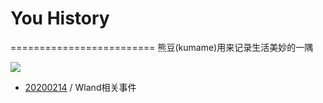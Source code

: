 # You History
=========================
熊豆(kumame)用来记录生活美妙的一隅

[![](https://img.shields.io/badge/website-kumame.github.io/you_history-blue.svg?style=for-the-badge&logo=appveyor)](https://kumame.github.io/you_history)

- [20200214](https://kumame.github.io/you_history/20200214) / Wland相关事件
